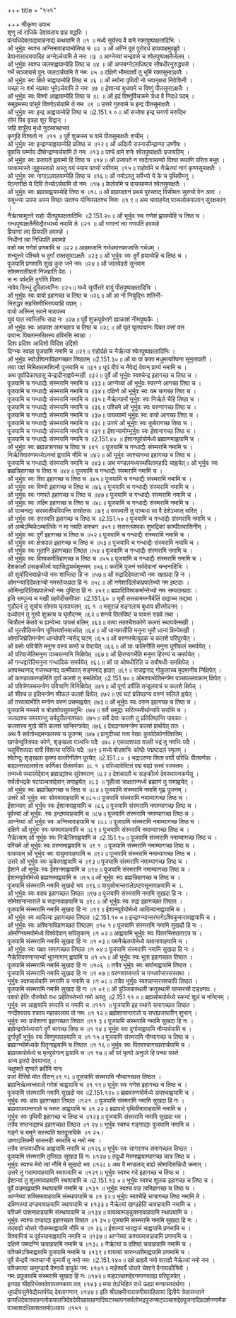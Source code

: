 +++
title = "१५१"

+++
श्रीकृष्ण उवाच  
शृणु त्वं राधिके देवायताय प्राह यद्धरिः ।  
प्रत्यधिदेवताद्यावाहनाद्यं कथयामि ते ॥१ ॥
मध्ये सूर्यस्य वै वामे रक्तपुष्पाक्षतादिभिः ।  
ओं भूर्भुवः स्वश्च अग्निमावाहयाम्येतिष्ठ च ॥२ ॥
ओं अग्निं दूतं पुरोदधे हव्यवाहमुपब्रुवे ।  
देवानासादययादिह अग्नेऽर्चयामि ते नमः ॥३ ॥
आग्नेय्यां चन्द्रवामे च श्वेतपुष्पाक्षतैर्जलम् ।  
ओं भूर्भुवः स्वश्च जलमाह्वयाम्येहि तिष्ठ च ॥४ ॥
ओं अप्स्वग्नेऽसधिष्टव सौषधीरनुरुद्ध्यसे ।  
गर्भे सञ्जायसे पुनः जलाऽर्चयामि ते नमः ॥५ ॥
दक्षिणे भौमपार्श्वे तु भूमिं रक्तसुमाऽक्षतैः ।  
ओं भूर्भुवः स्वः क्षिते चाह्वयाम्येहि तिष्ठ च ॥६ ॥
ओं स्योना पृथिवी नो भवानृक्षरा निवेशिनी ।  
यच्छा नः शर्म सप्रथाः भूमेऽर्चयामि ते नमः ॥७ ॥
ईशान्यां बुधवामे च विष्णुं पीतसुमाऽक्षतैः ।  
ओं भूर्भुवः स्वः विष्णो आह्वयाम्येहि तिष्ठ च ॥८ ॥
ओं इदं विष्णुर्विचक्रमे त्रेधा वै निदधे पदम् ।  
समूढमस्य पांसुरे विष्णोऽर्चयामि ते नमः ॥९ ॥
उत्तरे गुरुवामे च इन्द्रं पीतसुमाक्षतैः ।  
ओं भूर्भुवः स्वः इन्द्र आह्वयाम्येहि तिष्ठ च ॥2.151.१ ०॥
ओं सजोषा इन्द्र सगणो मरुद्भिः  
सोमं पिब वृत्रहा शूर विद्वान् ।  
जहि शत्रूँरप मृधो नुदस्वाथाभयं  
कृणुहि विश्वतो नः ॥११ ॥
पूर्वे शुक्रस्य च वामे पीतसुमाक्षतैः शचीम् ।  
ओं भूर्भुवः स्वः इन्द्राण्याह्वयाम्येहि प्रतिष्ठ च ॥१२॥
ओं अदित्यै रास्नासीन्द्राण्या उष्णीषः ।  
पूषासि घर्म्माय दीष्वेन्द्राण्यर्चयामि ते नमः ॥१३॥
पश्चे वामे शनेः श्वेतपुष्पाक्षतैः प्रजापतिम् ।  
ओं भूर्भुवः स्वः प्रजापते ह्वयाम्ये हि तिष्ठ च ॥१४॥
ओं प्रजापते न त्त्वदेतान्न्यन्यो विश्वा रूपाणि परिता बभूव ।  
यत्कामास्ते जुहुमस्तन्नो अस्तु वयं स्याम पतयो रयीणाम् ॥१५॥
राहोर्वामे च नैर्ऋत्यां नागं कृष्णसुमाक्षतैः ।  
ओं भूर्भुवः स्वः नागाऽऽवाहयाम्येहि तिष्ठ च ॥१६॥
ओं नमोऽस्तु सर्पेभ्यो ये के च पृथिवीमनु ।  
येऽन्तरीक्षे ये दिवि तेभ्योऽर्चयामि वो नमः ॥१७॥
केतोर्वामे च वायव्यामजं श्वेतसुमाक्षतैः ।  
ओं भूर्भुवः स्वः ब्रह्मन्नाह्वयाम्येहि तिष्ठ च ॥१८॥
ओं व्रह्मयज्ञानं प्रथमं पुरस्ताद् विसीमतः सुरुचो वेन आवः ।  
सबुध्न्या उपमा अस्य विष्ठाः सतश्च योनिमसतश्च व्विवः ॥१ ९॥
अथ चावाहयेत् पञ्चलोकपालान् सुरक्षकान् ।  
नैर्ऋत्यामुत्तरे राहोः पीतपुष्पाक्षतादिभिः ॥2.151.२०॥
ओं भूर्भुवः स्वः गणेशं ह्वयाम्येहि च तिष्ठ च ।  
गन्धपुष्पाक्षतैर्नैवेद्यैरभ्यर्च्य नमामि ते ॥२१ ॥
ओं गणानां त्वा गणपतिं हवामहे  
प्रियाणां त्वा प्रियपतिं हवामहे ।  
निधीनां त्वा निधिपतिं हवामहे  
वसो मम गणेशं प्रणमामि च ॥२२॥
आहमजानि गर्भधमात्त्वमजासि गर्भधम् ।  
शन्युत्तरे पश्चिमे च दुर्गां रक्तसुमाऽक्षतैः ॥२३॥
ओं भूर्भुवः स्वः दुर्गे ह्रयाम्येहि च तिष्ठ च ।  
पूजयामि प्रणमामि सुखं कुरु जने नमः ॥२४॥
ओं जातवेदसे सुनवाम  
सोममरातीयतो निजहाति वेदः ।  
स नः पर्षदति दुर्गाणि विश्वा  
नावेव सिन्धुं दुरितात्यग्निः ॥२५॥
मध्ये सूर्योत्तरे वायुं पीतपुष्पाक्षतादिभिः ।  
ओं भूर्भुवः स्वः वायो इहागच्छ च तिष्ठ च ॥२६॥
ओं आ नो नियुद्भिः शतिनी-  
भिरुद्धरं सहस्रिणीभिरुपयाहि यज्ञम् ।  
वायो अस्मिन् सवने मादयस्व  
यूयं पात स्वस्तिभिः सदा नः ॥२७॥
पूर्वे शुक्रपूर्वभागे ह्याकाशं नीमपुष्पकैः ।  
ओं भूर्भुवः स्वः आकाश आगच्छात्र च तिष्ठ च ॥२८॥
ओं घृतं घृतपावानः पिबत वसां वस  
पावानः पिबतान्तरिक्षस्य हविरसि स्वाहा ।  
दिशः प्रदिशः आदिशो विदिश उद्दिशो  
दिग्भ्यः स्वाहा पूजयामि नमामि च ॥२९॥
राहोर्दक्षे च नैर्ऋत्यां श्वेतपुष्पाक्षतादिभिः ।  
ओं भूर्भुवः स्वोऽश्विनाविहागच्छत तिष्ठतम् ॥2.151.३०॥
ओं या वां कशा मधुमत्यश्विना सूनृतावती ।  
तया यज्ञं मिमिक्षतामश्विनौ पूजयामि च ॥३१॥
धूपं दीपं च नैवेद्यं देवान् प्रार्प्य नमामि च ।  
अथ पूर्वादिकाष्ठासु चेन्द्रादीनाह्वयेन्मखी ॥३२॥
पूर्वे ओं भूर्भुवः स्वश्चेन्द्र इहागच्छ च तिष्ठ च ।  
पूजयामि च गन्धाद्यैः संस्मरामि नमामि च ॥३३॥
आग्नेय्यां ओं भूर्भुवः स्वरग्ने आगच्छ तिष्ठ च ।  
पूजयामि च गन्धाद्यैः संस्मरामि नमामि च ॥३४॥
दक्षिणे ओं भूर्भुवः स्वः यम चागच्छ तिष्ठ च ।  
पूजयामि च गन्धाद्यैः संस्मरामि नमामि च ॥३५॥
नैर्ऋत्यामों भूर्भुवः स्वः निर्ऋते चैहि तिष्ठा च ।  
पूजयामि च गन्धाद्यैः संस्मरामि नमामि च ॥३६॥
पश्चिमे ओं भूर्भुवः स्वः वरुणागच्छ तिष्ठ च ।  
पूजयामि च गन्धाद्यैः संस्मरामि नमामि च ॥३७॥
वायव्यामों भूर्भुवः स्वः वायो आगच्छ तिष्ठ च ।  
पूजयामि च गन्धाद्यैः संस्मरामि नमामि च ॥३८॥
उत्तरे ओं भूर्भुवः स्वः कुबेरागच्छ तिष्ठ च ।  
पूजयामि च गन्धाद्यैः संस्मरामि नमामि च ॥३९॥
ईशान्यामोम्भूर्भुवः स्वः ईशानागच्छ तिष्ठ च ।  
पूजयामि च गन्धाद्यैः संस्मरामि नमामि च ॥2.151.४० ॥
ईशानपूर्वयोर्मध्ये ब्रह्माणमाह्वयामि च ।  
ओं भूर्भुवः स्वः ब्रह्मन्नत्रागच्छ च तिष्ठ च ॥४१ ॥
पूजयामि च गन्धाद्यैः संस्मरामि नमामि च ।  
निर्ऋतिवारुणमध्येऽनन्तं ह्वयामि नौमि च ॥४२॥
ओं भूर्भुवः स्वश्चानन्त इहागच्छ च तिष्ठ च ।  
पूजयामि च गन्धाद्यैः संस्मरामि नमामि च ॥४३॥
अथ मण्डलमध्यस्थपितामहादि चाह्वयेत्॥
ओं भूर्भुवः स्वः ब्रह्मन्निहागच्छ च तिष्ठ च ॥४४॥
पूजयामि च गन्धाद्यैः संस्मरामि नमामि च ।  
ओं भूर्भुवः स्वः शिव इहागच्छ च तिष्ठ च ॥४५॥
पूजयामि च गन्धाद्यैः संस्मरामि नमामि च ।  
ओं भूर्भुवः स्वः विष्णो इहागच्छ च तिष्ठ च ॥४६॥
पूजयामि च गन्धाद्यैः संस्मरामि नमामि च ।  
ओं भूर्भुवः स्वः गणपते इहागच्छ च तिष्ठ च ॥४७॥
पूजयामि च गन्धाद्यैः संस्मरामि नमामि च ।  
ओं भूर्भुवः स्वः लक्ष्मि इहागच्छ च तिष्ठ च ॥४८॥
पूजयामि च गन्धाद्यैः संस्मरामि नमामि च ।  
ओं पञ्चनद्यः सरस्वतीमपियन्ति सस्रोतसः ॥४९॥
सरस्वती तु पञ्चधा सा वै देशेऽभवत् सरित् ।  
ओं भूर्भुवः स्वः सरस्वति इहागच्छ च तिष्ठ च ॥2.151.५०॥
पूजयामि च गन्धाद्यैः संस्मरामि नमामि च ।  
ओं अम्बेऽम्बिकेऽम्बालिके न मा नयति कश्चन ॥५१॥
ससस्त्यश्वकः शुभद्रिकां काम्पीलवासिनीम् ।  
ओं भूर्भुवः स्वः दुर्गे इहागच्छ च तिष्ठ च ॥५२॥
पूजयामि च गन्धाद्यैः संस्मरामि नमामि च ।  
ओं भूर्भुवः स्वः क्षेत्रपाल इहागच्छ च तिष्ठ च ॥५३॥
पूजयामि च गन्धाद्यैः संस्मरामि नमामि च ।  
ओं भूर्भुवः स्वः भूतानि इहागच्छत तिष्ठत ॥५४॥
पूजयामि च गन्धाद्यैः संस्मरामि नमामि च ।  
ओं भूर्भुवः स्वः विश्वकर्मन्निहागच्छ च तिष्ठ च ॥५५॥
पूजयामि च गन्धाद्यैः संस्मरामि नमामि च ।  
देशकालौ प्रसङ्कीर्त्य यज्ञसिद्ध्यर्थमुत्तमम् ॥५६॥
करोमि पूजनं सर्वदेवानां चन्दनादिभिः ।  
ओं सूर्यादिनवग्रहेभ्यो नमः शान्तिदा हि नः ॥५७॥
ओं रुद्रादिदेवताभ्यो नमः रक्षाप्रदा हि नः ।  
ओमग्न्यादिदेवताभ्यो नमस्तेजःप्रदा हि नः ॥५८॥
ओं गणेशादिलोकप्रपालेभ्यो नम इष्टदाः ।  
ओमिन्द्रादिदिक्प्रपालेभ्यो नमः पुष्टिदा हि नः ॥५९॥
ब्रह्मादिविश्वकर्मान्तेभ्यो नमः सम्पदाम्प्रदाः ।  
इति सम्पूज्य च मखी ग्रहवेदीसमीपतः ॥2.151.६० ॥
भूमौ तत्तन्नाममन्त्रैर्बलिं दद्याच्च तद्यथा ।  
गुडौदनं तु सूर्याय सोमाय घृतपायसम् ॥६ १ ॥
मसूरान्नं मङ्गलाय बुधाय क्षीरमोदनम् ।  
दध्योदनं तु गुरवे शुक्राय च घृतौदनम् ॥६२॥
शनये तिलपिष्टं च पायसं राहवे तथा ।  
चित्रौदनं केतवे च ह्यन्येभ्यः पायसं बलिम् ॥६३॥
दत्वा ततश्चैशकोणे कलशं स्थापयेन्मखी ।  
ओं भूरसीतिमन्त्रेण भूमिस्पर्शनमाचरेत् ॥६४॥
ओं धान्यमसीति मनुना भूमौ धान्यं क्षिन्पेमखी ।  
ओमाजिघ्रेतिमन्त्रेण धान्योपरि न्यसेद् घटम् ॥६५॥
ओं वरुणस्येत्युदकं च कलशे परिपूरयेत् ।  
ओं वसोः पवित्रेति मनुना वस्त्रं कण्ठे च वेष्टयेत् ॥६६॥
ओं याः फलिनीति मनुना पूगीफलं समर्पयेत् ।  
ओं परिवाजेतिमनुना पञ्चरत्नानि निक्षिपेत् ॥६७॥
ओं हिरण्यगर्भेति मनुना हिरण्यं च समर्पयेत् ।  
ओं गन्धद्वारेतिमनुना गन्धादिकं समर्पयेत् ॥६८॥
ओं या ओषधीरिति च सवौषधीः समक्षिपेत् ।  
अश्वस्थानाद् गजस्थानाद् वल्मीकात् सङ्गमाद् हृदात् ॥६९॥
राजद्वाराद् गोकुलाच्च मृदमानीय निक्षिपेत् ।  
ओं काण्डात्काण्डमिति दुर्वां कलशे तु समक्षिपेत् ॥2.151.७०॥
ओमश्वत्थेतिमन्त्रेण पञ्चपल्लवकान् क्षिपेत् ।  
ओं पवित्रेणस्थमन्त्रेण पवित्राणि विनिक्षिपेत् ॥७१॥
ओं पूर्णा दर्वीति तन्दुलपात्रं च कलशे क्षिपेत् ।  
ओं श्रीश्च त इतिमन्त्रेण श्रीफलं कलशे क्षिपेत् ॥७२॥
एवं घटं प्रतिष्ठाप्य वरुणं सलिले ह्वयेत् ।  
ओं तत्त्वायामीति मन्त्रेण वरुणं प्रसमाह्वयेत् ॥७३॥
ओं भूर्भुवः स्वः वरुण इहागच्छ च तिष्ठ च ।  
पूजयामि नमस्ते च षोडशोपसुवस्तुभिः ॥७४॥
सर्वे समुद्राः सरितस्तीर्थान्यपि सरांसि च ।  
जलदाश्च समायान्तु सर्वदुरीतनाशकाः ॥७५॥
सर्वे देवाः कलशे तु प्रतितिष्ठन्ति पावकाः ।  
कलशस्य मुखे चेति कलशं चाभिमन्त्रयेत् ॥७६॥
देवदानवमन्त्रेण कलशं प्रार्थयेत् ततः ।  
अथ वै सर्वतोभद्रमण्डलस्य च पूजनम् ॥७७॥
प्रागुदीच्यां गता रेखाः कुर्यादेकोनविंशतिम् ।  
खण्डेन्दुस्त्रिपदः कोणे, शृङ्खला पञ्चभिः पदैः ॥७८॥
एकादशपदा वल्ली भद्रं तु नवभिः पदैः ।  
चतुर्विंशत्पदा वापी विंशत्या परिधिः पदैः ॥७९॥
मध्ये षोडशभिः कोष्ठैः पद्मष्टदलं स्मृतम् ।  
श्वेतेन्दुः शृङ्खला कृष्णा वल्लीर्नीलेन पूरयेत् ॥2.151.८० ॥
भद्राऽरुणा सिता वापी परिधिः पीतवर्णकः ।  
बाह्यान्तरदलश्वेता कर्णिका पीतवर्णका ॥८ १ ॥
परिध्यावेष्टितं पद्मं बाह्ये सत्त्वं रजस्तमः ।  
तन्मध्ये स्थापयेद्देवान् ब्रह्माद्यांश्च सुरेश्वरान् ॥८२॥
देशकालौ च सङ्कीर्त्य देवस्थापनकर्मसु ।  
सर्वतोभद्रके षटपञ्चाशद्देवान् समाह्वयेत् ॥८३ ॥
गृहीत्वा चाक्षतान्मध्ये ब्रह्माणं तु समाह्वयेत् ।  
ओं भूर्भुवः स्वः ब्रह्मन्निहागच्छ च तिष्ठ च ॥८४॥
पूजयामि संस्मरामि नमामि गृह्ण पूजनम् ।  
उत्तरे ओं भूर्भुवः स्वः सोममावाहयामि च॥८५॥
पूजयामि संस्मरामि नमाम्यागच्छ तिष्ठ च ।  
ईशान्याम् ओं भूर्भुवः स्वः ईशानमाह्वयामि च ॥८६॥
पूजयामि संस्मरामि नमाम्यागच्छ तिष्ठ च ।  
पूर्वस्यां ओं भूर्भुवः .स्वः इन्द्रमावाहयामि च ॥८७॥
पूजयामि संस्मरामि नमाम्यागच्छ तिष्ठ च ।  
आग्नेय्यां ओं भूर्भुवः स्वः अग्निमावाहयामि च ॥८८॥
पूजयामि संस्मरामि नमाम्यागच्छ तिष्ठ च ।  
दक्षिणे ओं भूर्भुवः स्वः यममावाहयामि च ॥८९॥
पूजयामि संस्मरामि नमाम्यागच्छ तिष्ठ च ।  
नैर्ऋत्याम् ओं भूर्भुवः स्वः निर्ऋतिमाह्वयामि च ॥2.151.९०॥
पूजयामि संस्मरामि नमाम्यागच्छ तिष्ठ च ।  
पश्चिमे ओं भूर्भुवः स्वः वरुणमाह्वयामि च ॥९ १ ॥
पूजयामि संस्मरामि नमाम्यागच्छ तिष्ठ च ।  
वायव्याम् ओं भूर्भुवः स्वः वायुमावाहयामि च ॥९२॥
पूजयामि संस्मरामि नमाम्यागच्छ तिष्ठ च ।  
उत्तरे ओं भूर्भुवः स्वः कुबेरमाह्वयामि च ॥९३॥
पूजयामि संस्मरामि नमाम्यागच्छ तिष्ठ च ।  
ईशाने ओं भूर्भुवः स्वः ईशानमाह्वयामि च ॥९४॥
पूजयामि संस्मरामि नमाम्यागच्छ तिष्ठ च ।  
ईशानपूर्वयोर्मध्ये ब्रह्माणमाह्वयामि च ॥९५॥
ओं भूर्भुवः स्वः ब्रह्मन्निहागच्छ च तिष्ठ च ।  
पूजयामि संस्मरामि नमामि सुखदो भव ॥९६॥
वायुसोमान्तरालेऽष्टवसूनावाहयामि च ।.  
ओं भूर्भुवः स्वः वसव इहागच्छत तिष्ठत ॥९७॥
पूजयामि संस्मरामि नमामि सुखदा हि नः ।  
सोमेशानान्तराले च रुद्रानावाहयामि च ॥९८॥
ओं भूर्भुवः स्वः रुद्रा इहागच्छत तिष्ठत ।  
पूजयामि संस्मरामि नमामि सुखदा हि नः ॥९९॥
ईशानपूर्वयोर्मध्ये आदित्यानाह्वयामि च ।  
ओं भूर्भुवः स्व आदित्या इहागच्छत तिष्ठत ॥2.151.१० ०॥
इन्द्राग्न्यान्तरभागेऽश्विकुमारावाह्वयामि च ।  
ओं भूर्भुवः स्वः अश्विनाविहागच्छतं तिष्ठतम् ॥१० १॥
पूजयामि संस्मरामि नमामि सुखदौ हि नः ।  
ओमग्नियमयोर्मध्ये विश्वेदेवान् सपितृकान् ॥१ ०२॥
आह्वयामि भूर्भुवः स्वः पितरस्तिष्ठताऽत्र च ।  
पूजयामि संस्मरामि नमामि सुखदा हि नः ॥१ ०३॥
यमनैर्ऋतयोर्मध्ये यक्षानावाहयामि च ।  
ओं भूर्भुवः स्वः यक्षाः समागच्छत तिष्ठत ॥१ ०४॥
पूजयामि संस्मरामि नमामि सुखदा हि नः ।  
नैर्ऋतिवरुणान्तर्भ्वां भूतनागान् ह्वयामि च ॥१ ०५॥
ओं भूर्भुवः स्वः भूता इहागच्छत तिष्ठत ।  
पूजयामि संस्मरामि नमामि सुखदा हि नः ॥१०६ ॥
तत्रैव भूर्भुवः स्वः सर्पानाह्वयामि तिष्ठत ।  
पूजयामि संस्मरामि नमामि सुखदा हि नः ॥१ ०७॥
वरुणवाय्वन्तरे च गन्धर्वाप्सरसस्तथा ।  
भूर्भुवः स्वश्चार्चयामि स्मरामि च नमामि च ॥१ ०८॥
तत्रैव भूर्भुवः स्वश्चाप्सरसश्चापि तिष्ठत ।  
पूजयामि संस्मरामि नमामि सुखदा हि नः ॥१ ०९॥
ओं पुञ्जिकस्थली क्रतुस्थली चाप्सरसौ दङ्क्ष्णवः ।  
पशवो हेतिः पौरुषेयो वधः प्रहेतिस्तेभ्यो नमो अस्तु ॥2.151.११ ०॥
ब्रह्मसोमयोर्मध्ये स्कन्दं शूलं च नन्दिनम् ।  
भूर्भुवः स्व आह्वयामि स्मरामि च नमामि च ॥१११ ॥
पूजयामि इह स्थाने समागच्छत तिष्ठत ।  
नन्दीश्वराय श्क्राय महाकालाय वो नमः ॥१ १२॥
ब्रह्मेशानान्तराले च सप्तप्रजापतीन् शुभान् ।  
भूर्भुवः स्वः प्रजेशाना इहागच्छत तिष्ठत ॥११ ३॥
पूजयामि संस्मरामि नमामि सुखदा हि नः ।  
ब्रह्मेन्द्रयोर्मध्यभागे दुर्गे चागच्छ तिष्ठ च ॥१ १४॥
भूर्भुवः स्वः दुर्गामाह्वयामि नौम्यर्चयामि च ।  
दुर्गापूर्वे भूर्भुवः स्वः विष्णुमावाहयामि च ॥१ १५॥
पूजयामि संस्मरामि नौम्यागच्छ च तिष्ठ च ।  
ब्रह्माग्न्योर्मध्यके पितॄनाह्वयामि च तिष्ठत ॥१ १६॥
भूर्भुवः स्वः पितरश्चागच्छतार्चयामि च ।  
ब्रह्मयमयोर्मध्ये च मृत्युरोगान् ह्वयामि च ॥१ १७॥
ओं परं मृत्यो अनुपरे हि पन्था यस्ते  
अन्य इतरो देवयानात् ।  
चक्षुष्मते शृण्वते ब्रवीमि मानः  
प्रजां रीरिषो मोत वीरान्॥१ १८॥
पूजयामि संस्मरामि नौम्यागच्छत तिष्ठत ।  
ब्रह्मनिर्ऋत्यन्तराले गणेशं चाह्वयामि च ॥१ १९॥
भूर्भुवः स्वः गणेश इहागच्छ च तिष्ठ च ।  
पूजयामि संस्मरामि नमामि सुखदो भव ॥2.151.१२०॥
ब्रह्मवरुणयोर्मध्ये अपश्चाह्वयामि च ।  
भूर्भुवः स्वः आप इहागच्छत तिष्ठत ॥१२१ ॥
पूजयामि संस्मरामि नमामि सुखदा हि नः ।  
ब्रह्मवायव्यन्तराले च मरुत आह्वयामि च ॥१ २२॥
ब्रह्मपादे पृथिवीमावाहयामि नमामि च ।  
भूर्भुवः स्वः पृथिवी इहागच्छ च तिष्ठ च ॥१२३॥
पूजयामि संस्मरामि नमामि सुखदा भव ।  
तत्रैव सप्तनद्यश्च इहागच्छत तिष्ठत ॥१ २४॥
भूर्भुवः स्वश्च गङ्गाद्याः पूजयामि नमामि च ।  
गङ्गे च यमुने सरस्वति शतद्रुतापिके ॥१ २५।  
उष्णाऽसिक्नी सप्तनदीः स्मरामि च नमो नमः ।  
तत्रैव सप्तवार्धींश्च आह्वयामि नमामि च ॥१२६॥
भूर्भुवः स्वः सागराश्च समागच्छत तिष्ठत ।  
पूजयामि संस्मरामि तृप्तिदाः सुखदा हि नः ॥१२७॥
तदूर्ध्वे मेरुमाह्वयाम्यागच्छ चात्र तिष्ठ च ।  
भूर्भुवः स्वश्च मेरो त्वां नौमि मे सुखदो भव ॥१२८॥
अथ वै मण्डलाद् बाह्ये सोमादिसन्निधौ क्रमात् ।  
उत्तरे तु गदामावाहयामि स्थापयामि च ॥१२९॥
भूर्भुवः स्वश्च गदे इहागच्छ च तिष्ठ च ।  
ईशान्यां तु शूलमावाहयामि स्थापयामि च ॥2.151.१३ ०॥
भूर्भुवः स्वश्च शूलक इहागच्छ च तिष्ठ च ।  
पूर्वे वज्रमाह्वयामि स्थापयामि नमामि च ॥१३१ ॥
भूर्भुवः स्वश्च वज्र त्वमिहागच्छ च तिष्ठ च ।  
आग्नेय्यां शक्तिमावाहयामि संस्थापयामि च ॥१ ३२॥
भूर्भुवः स्वश्चैहि चात्रागच्छ तिष्ठ नमामि ते ।  
दक्षिणस्यां दण्डमावाहयामि स्थापयामि च ॥१३३॥
नैर्ऋत्यां खण्डहेतिं चावाहयामि नमामि च ।  
पश्चिमे पाशमावाहयामि संस्थापयामि च ॥१३४॥
वायव्यामङ्कुशमावाहयामि स्थापयामि च ।  
भूर्भुवः स्वश्च दण्डाद्या इहागच्छत तिष्ठत ॥१ ३५॥
पूजयामि संस्मरामि नमामि सुखदा हि नः ।  
तद्बाह्ये चोत्तरे गौतममाह्वयामि नौमि च ॥१ ३६॥
ईशान्यां भारद्वाजं चाह्वयामि प्रणमामि च ।  
विश्वामित्रं च पूर्वस्यामाह्वयामि नमामि च ॥१३७॥
आग्नेय्यां कश्यपमावाहयामि प्रणमामि च ।  
दक्षिणे जमदग्निं चावाहयामि नमामि च ॥१३८॥
नैर्ऋत्यां च वशिष्ठं चावाहयामि नमामि च ।  
पश्चिमेऽत्रिमाह्वयामि पूजयामि नमामि च ॥१३९॥
वायव्यां चारुन्धतीमाह्वयामि प्रणमामि च ।  
पूर्वे चैन्द्र्यै नमश्चाग्नौ कुमार्यै तु नमो नमः ॥2.151.१४०॥
दक्षे ब्राह्म्यै नमो वाराह्यै नैर्ऋत्यां नमो नमः ।  
पश्चिमायां चामुण्डायै वैष्णव्यै वायुके नमः ॥१४१॥
माहेश्वर्यै चोत्तरे चेशाने वैनायकीश्रियै ।  
नमः प्रपूजयामि संस्मरामि सुखदा हि नः ॥१४२॥
षड्पञ्चाशद्देवगणानावाह्य परिपूजयेत् ।  
इत्याह श्रीहरिर्भक्तदेवायतनकाय तत् ॥१४३॥
मया तेऽभिहितं राधे ऊह्या मन्त्रास्तदर्थगाः ।  
धूपदीपसुनैवेद्यैस्तर्पयेद् देवतागणान् ॥१४४॥
इति श्रीलक्ष्मीनारायणीयसंहितायां द्वितीये त्रेतासन्ताने प्रत्यधिदेवतावाहनलोकपालत्रिदेवदेवीग्रहावाहनादिघटस्थापनसर्वतोभद्रपूजनषट्पञ्चाशद्देवपूजनादिप्रदर्शननामैक  
पञ्चाशदधिकशततमोऽध्यायः ॥१५१ ॥
    
